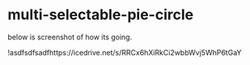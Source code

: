 # multi-selectable-pie-circle

below is screenshot of how its going.

!asdfsdfsadfhttps://icedrive.net/s/RRCx6hXiRkCi2wbbWvj5WhP6tGaY


